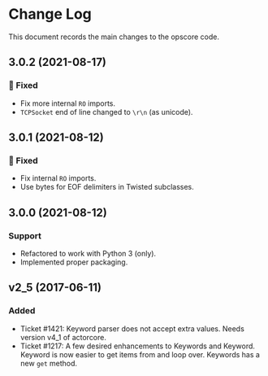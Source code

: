 # Change Log

This document records the main changes to the opscore code.


## 3.0.2 (2021-08-17)

### 🔧 Fixed

* Fix more internal `RO` imports.
* `TCPSocket` end of line changed to `\r\n` (as unicode).


## 3.0.1 (2021-08-12)

### 🔧 Fixed

* Fix internal `RO` imports.
* Use bytes for EOF delimiters in Twisted subclasses.


## 3.0.0 (2021-08-12)

### Support

* Refactored to work with Python 3 (only).
* Implemented proper packaging.


## v2_5 (2017-06-11)

### Added

* Ticket #1421: Keyword parser does not accept extra values. Needs version v4_1 of actorcore.
* Ticket #1217: A few desired enhancements to Keywords and Keyword. Keyword is now easier to get items from and loop over. Keywords has a new ``get`` method.
